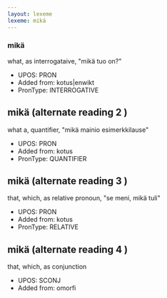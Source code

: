 ```yaml
---
layout: lexeme
lexeme: mikä
---
```


###  mikä

what, as interrogataive, "mikä tuo on?"
* UPOS:  PRON
* Added from:  kotus|enwikt
* PronType:  INTERROGATIVE


## mikä (alternate reading 2 )

what a, quantifier, "mikä mainio esimerkkilause"
* UPOS:  PRON
* Added from:  kotus
* PronType:  QUANTIFIER


## mikä (alternate reading 3 )

that, which, as relative pronoun, "se meni, mikä tuli"
* UPOS:  PRON
* Added from:  kotus
* PronType:  RELATIVE


## mikä (alternate reading 4 )

that, which, as conjunction
* UPOS:  SCONJ
* Added from:  omorfi

